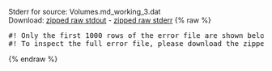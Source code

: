 Stderr for source:  Volumes.md_working_3.dat   
Download: [zipped raw stdout](Volumes.md_working_3.dat.plumed_master.stdout.txt.zip) - [zipped raw stderr](Volumes.md_working_3.dat.plumed_master.stderr.txt.zip) 
{% raw %}
<pre>
#! Only the first 1000 rows of the error file are shown below
#! To inspect the full error file, please download the zipped raw stderr file above
</pre>
{% endraw %}
